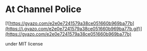 # At Channel Police
[![https://gyazo.com/e2e0e7241579a38ce051660b969ba77b](https://i.gyazo.com/e2e0e7241579a38ce051660b969ba77b.gif)](https://gyazo.com/e2e0e7241579a38ce051660b969ba77b)

under MIT license
